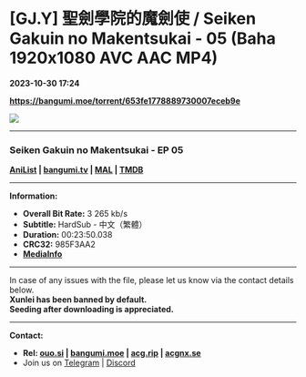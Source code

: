 # [GJ.Y] 聖劍學院的魔劍使 / Seiken Gakuin no Makentsukai - 05 (Baha 1920x1080 AVC AAC MP4)

**2023-10-30 17:24**

**https://bangumi.moe/torrent/653fe1778889730007eceb9e**

![](https://rr1---bh.raws.dev/B/2KU/62/0ff41dd26919e41e03fdd660b11nqny5.JPG)

* * *

### **__Seiken Gakuin no Makentsukai__** - EP 05

**[AniList](https://anilist.co/anime/140501) | [bangumi.tv](https://bgm.tv/subject/353819) | [MAL](https://myanimelist.net/anime/50184) | [TMDB](https://www.themoviedb.org/tv/136840)**

* * *

**Information:**

*   **Overall Bit Rate:** 3 265 kb/s
*   **Subtitle:** HardSub - 中文（繁體）
*   **Duration:** 00:23:50.038
*   **CRC32:** 985F3AA2
*   **[MediaInfo](https://rr1---nfo.raws.dev/%5BGJ.Y%5D%20%E8%81%96%E5%8A%8D%E5%AD%B8%E9%99%A2%E7%9A%84%E9%AD%94%E5%8A%8D%E4%BD%BF%20-%2005%20%28Baha%201920x1080%20AVC%20AAC%20MP4%29%20%5B985F3AA2%5D.mp4.nfo)**

* * *

In case of any issues with the file, please let us know via the contact details below.  
**Xunlei has been banned by default.**  
**Seeding after downloading is appreciated.**

* * *

**Contact:**

*   **Rel: [ouo.si](https://ouo.si/user/BraveSail) | [bangumi.moe](https://bangumi.moe/search/63e4b7585fa12c0007949b88) | [acg.rip](https://acg.rip/user/5570) | [acgnx.se](https://share.acgnx.se/user-529-1.html)**
*   Join us on [Telegram](https://kirara-fantasia.moe/telegram) | [Discord](https://kirara-fantasia.moe/discord)